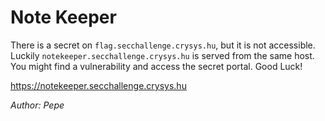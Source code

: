 # Note Keeper

There is a secret on `flag.secchallenge.crysys.hu`, but it is not accessible. Luckily `notekeeper.secchallenge.crysys.hu` is served from the same host. You might find a vulnerability and access the secret portal. Good Luck!

https://notekeeper.secchallenge.crysys.hu

*Author: Pepe*